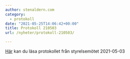 ```yaml
---
author: stenaldern.com
category:
  - protokoll
date: "2021-05-25T14:06:42+00:00"
title: Protokoll 210503
url: /nyheter/protokoll-210503/

---
```

[Här](/wp-content/uploads/2021/05/Protokoll-styrelsemote-210503.pdf) kan du läsa protokollet från styrelsemötet 2021-05-03
